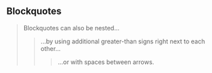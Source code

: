 
## Blockquotes


> Blockquotes can also be nested...
>> ...by using additional greater-than signs right next to each other...
> > > ...or with spaces between arrows.